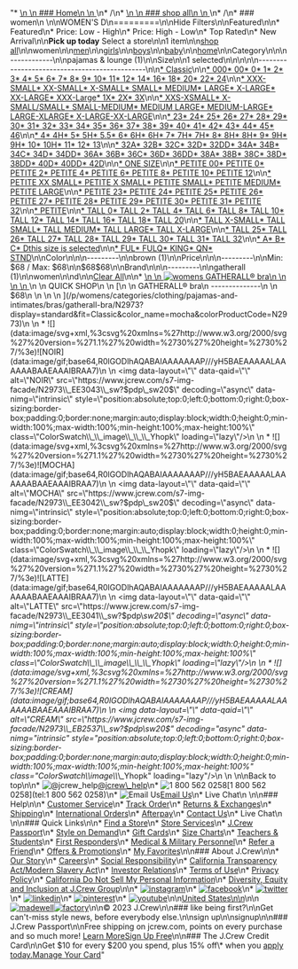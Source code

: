"*   [\n    \n    ### Home\n    \n    ](/)\n*   /\n*   [\n    \n    ### shop all\n    \n    ](/all)\n*   /\n*   ### women\n    \n\nWOMEN'S D\n=========\n\nHide Filters\n\nFeatured\n\n*   Featured\n*   Price: Low - High\n*   Price: High - Low\n*   Top Rated\n*   New Arrival\n\n**Pick up today** Select a store\n\n1 item\n\n[shop all](/all/?crawl=no)\n\nwomen\n\n[men](/all/mens?crawl=no)\n\n[girls](/all/girls?crawl=no)\n\n[boys](/all/boys?crawl=no)\n\n[baby](/all/baby?crawl=no)\n\n[home](/all/home?crawl=no)\n\nCategory\n\n\n------------\n\n[](/all/womens?sub-categories=womens-shopall-pajamasAndLounge&crawl=no&size=D)pajamas & lounge (1)\n\nSize\n\n1 selected[](/all/womens?crawl=no)\n\n\n\n\n----------------------------------------------\n\n[*   Classic](/all/womens?crawl=no&fit=Classic&size=D)\n\n[*   000](/all/womens?crawl=no&size=000,D)[*   00](/all/womens?crawl=no&size=00,D)[*   0](/all/womens?crawl=no&size=0,D)[*   1](/all/womens?crawl=no&size=1,D)[*   2](/all/womens?crawl=no&size=2,D)[*   3](/all/womens?crawl=no&size=3,D)[*   4](/all/womens?crawl=no&size=4,D)[*   5](/all/womens?crawl=no&size=5,D)[*   6](/all/womens?crawl=no&size=6,D)[*   7](/all/womens?crawl=no&size=7,D)[*   8](/all/womens?crawl=no&size=8,D)[*   9](/all/womens?crawl=no&size=9,D)[*   10](/all/womens?crawl=no&size=10,D)[*   11](/all/womens?crawl=no&size=11,D)[*   12](/all/womens?crawl=no&size=12,D)[*   14](/all/womens?crawl=no&size=14,D)[*   16](/all/womens?crawl=no&size=16,D)[*   18](/all/womens?crawl=no&size=18,D)[*   20](/all/womens?crawl=no&size=20,D)[*   22](/all/womens?crawl=no&size=22,D)[*   24](/all/womens?crawl=no&size=24,D)\n\n[*   XXX-SMALL](/all/womens?crawl=no&size=D,XXX-SMALL)[*   XX-SMALL](/all/womens?crawl=no&size=D,XX-SMALL)[*   X-SMALL](/all/womens?crawl=no&size=D,X-SMALL)[*   SMALL](/all/womens?crawl=no&size=D,SMALL)[*   MEDIUM](/all/womens?crawl=no&size=D,MEDIUM)[*   LARGE](/all/womens?crawl=no&size=D,LARGE)[*   X-LARGE](/all/womens?crawl=no&size=D,X-LARGE)[*   XX-LARGE](/all/womens?crawl=no&size=D,XX-LARGE)[*   XXX-Large](/all/womens?crawl=no&size=D,XXXL)[*   1X](/all/womens?crawl=no&size=1X,D)[*   2X](/all/womens?crawl=no&size=2X,D)[*   3X](/all/womens?crawl=no&size=3X,D)\n\n[*   XXS-XSMALL](/all/womens?crawl=no&size=D,XXS-XSMALL)[*   X-SMALL/SMALL](/all/womens?crawl=no&size=D,X-SMALL%2FSMALL)[*   SMALL-MEDIUM](/all/womens?crawl=no&size=D,SMALL-MEDIUM)[*   MEDIUM LARGE](/all/womens?crawl=no&size=D,MEDIUM%20LARGE)[*   MEDIUM-LARGE](/all/womens?crawl=no&size=D,MEDIUM-LARGE)[*   LARGE-XLARGE](/all/womens?crawl=no&size=D,LARGE-XLARGE)[*   X-LARGE-XX-LARGE](/all/womens?crawl=no&size=D,X-LARGE-XX-LARGE)\n\n[*   23](/all/womens?crawl=no&size=23,D)[*   24](/all/womens?crawl=no&size=24G,D)[*   25](/all/womens?crawl=no&size=25,D)[*   26](/all/womens?crawl=no&size=26,D)[*   27](/all/womens?crawl=no&size=27,D)[*   28](/all/womens?crawl=no&size=28,D)[*   29](/all/womens?crawl=no&size=29,D)[*   30](/all/womens?crawl=no&size=30,D)[*   31](/all/womens?crawl=no&size=31,D)[*   32](/all/womens?crawl=no&size=32,D)[*   33](/all/womens?crawl=no&size=33,D)[*   34](/all/womens?crawl=no&size=34,D)[*   35](/all/womens?crawl=no&size=35,D)[*   36](/all/womens?crawl=no&size=36,D)[*   37](/all/womens?crawl=no&size=37,D)[*   38](/all/womens?crawl=no&size=38,D)[*   39](/all/womens?crawl=no&size=39,D)[*   40](/all/womens?crawl=no&size=40,D)[*   41](/all/womens?crawl=no&size=41,D)[*   42](/all/womens?crawl=no&size=42,D)[*   43](/all/womens?crawl=no&size=43,D)[*   44](/all/womens?crawl=no&size=44,D)[*   45](/all/womens?crawl=no&size=45,D)[*   46](/all/womens?crawl=no&size=46,D)\n\n[*   4](/all/womens?crawl=no&size=4%20MEDIUM,D)[*   4H](/all/womens?crawl=no&size=4H%20MEDIUM,D)[*   5](/all/womens?crawl=no&size=5%20MEDIUM,D)[*   5H](/all/womens?crawl=no&size=5H%20MEDIUM,D)[*   5.5](/all/womens?crawl=no&size=5.5,D)[*   6](/all/womens?crawl=no&size=6%20MEDIUM,D)[*   6H](/all/womens?crawl=no&size=6H,D)[*   6H](/all/womens?crawl=no&size=6H%20MEDIUM,D)[*   7](/all/womens?crawl=no&size=7%20MEDIUM,D)[*   7H](/all/womens?crawl=no&size=7H%20MEDIUM,D)[*   7H](/all/womens?crawl=no&size=7H,D)[*   8](/all/womens?crawl=no&size=8%20MEDIUM,D)[*   8H](/all/womens?crawl=no&size=8H%20MEDIUM,D)[*   8H](/all/womens?crawl=no&size=8H,D)[*   9](/all/womens?crawl=no&size=9%20MEDIUM,D)[*   9H](/all/womens?crawl=no&size=9H%20MEDIUM,D)[*   9H](/all/womens?crawl=no&size=9H,D)[*   10](/all/womens?crawl=no&size=10%20MEDIUM,D)[*   10H](/all/womens?crawl=no&size=10H%20MEDIUM,D)[*   11](/all/womens?crawl=no&size=11%20MEDIUM,D)[*   12](/all/womens?crawl=no&size=12%20MEDIUM,D)[*   13](/all/womens?crawl=no&size=13,D)\n\n[*   32A](/all/womens?crawl=no&size=32A,D)[*   32B](/all/womens?crawl=no&size=32B,D)[*   32C](/all/womens?crawl=no&size=32C,D)[*   32D](/all/womens?crawl=no&size=32D,D)[*   32DD](/all/womens?crawl=no&size=32DD,D)[*   34A](/all/womens?crawl=no&size=34A,D)[*   34B](/all/womens?crawl=no&size=34B,D)[*   34C](/all/womens?crawl=no&size=34C,D)[*   34D](/all/womens?crawl=no&size=34D,D)[*   34DD](/all/womens?crawl=no&size=34DD,D)[*   36A](/all/womens?crawl=no&size=36A,D)[*   36B](/all/womens?crawl=no&size=36B,D)[*   36C](/all/womens?crawl=no&size=36C,D)[*   36D](/all/womens?crawl=no&size=36D,D)[*   36DD](/all/womens?crawl=no&size=36DD,D)[*   38A](/all/womens?crawl=no&size=38A,D)[*   38B](/all/womens?crawl=no&size=38B,D)[*   38C](/all/womens?crawl=no&size=38C,D)[*   38D](/all/womens?crawl=no&size=38D,D)[*   38DD](/all/womens?crawl=no&size=38DD,D)[*   40D](/all/womens?crawl=no&size=40D,D)[*   40DD](/all/womens?crawl=no&size=40DD,D)[*   42D](/all/womens?crawl=no&size=42D,D)\n\n[*   ONE SIZE](/all/womens?crawl=no&size=D,ONE%20SIZE)\n\n[*   PETITE 00](/all/womens?crawl=no&size=D,PETITE%2000)[*   PETITE 0](/all/womens?crawl=no&size=D,PETITE%200)[*   PETITE 2](/all/womens?crawl=no&size=D,PETITE%202)[*   PETITE 4](/all/womens?crawl=no&size=D,PETITE%204)[*   PETITE 6](/all/womens?crawl=no&size=D,PETITE%206)[*   PETITE 8](/all/womens?crawl=no&size=D,PETITE%208)[*   PETITE 10](/all/womens?crawl=no&size=D,PETITE%2010)[*   PETITE 12](/all/womens?crawl=no&size=D,PETITE%2012)\n\n[*   PETITE XX SMALL](/all/womens?crawl=no&size=D,PETITE%20XX%20SMALL)[*   PETITE X SMALL](/all/womens?crawl=no&size=D,PETITE%20X%20SMALL)[*   PETITE SMALL](/all/womens?crawl=no&size=D,PETITE%20SMALL)[*   PETITE MEDIUM](/all/womens?crawl=no&size=D,PETITE%20MEDIUM)[*   PETITE LARGE](/all/womens?crawl=no&size=D,PETITE%20LARGE)\n\n[*   PETITE 23](/all/womens?crawl=no&size=D,PETITE%2023)[*   PETITE 24](/all/womens?crawl=no&size=D,PETITE%2024)[*   PETITE 25](/all/womens?crawl=no&size=D,PETITE%2025)[*   PETITE 26](/all/womens?crawl=no&size=D,PETITE%2026)[*   PETITE 27](/all/womens?crawl=no&size=D,PETITE%2027)[*   PETITE 28](/all/womens?crawl=no&size=D,PETITE%2028)[*   PETITE 29](/all/womens?crawl=no&size=D,PETITE%2029)[*   PETITE 30](/all/womens?crawl=no&size=D,PETITE%2030)[*   PETITE 31](/all/womens?crawl=no&size=D,PETITE%2031)[*   PETITE 32](/all/womens?crawl=no&size=D,PETITE%2032)\n\n[*   PETITE](/all/womens?crawl=no&size=D,PETITE)\n\n[*   TALL 0](/all/womens?crawl=no&size=D,TALL%20SIZE%200)[*   TALL 2](/all/womens?crawl=no&size=D,TALL%202)[*   TALL 4](/all/womens?crawl=no&size=D,TALL%204)[*   TALL 6](/all/womens?crawl=no&size=D,TALL%206)[*   TALL 8](/all/womens?crawl=no&size=D,TALL%208)[*   TALL 10](/all/womens?crawl=no&size=D,TALL%2010)[*   TALL 12](/all/womens?crawl=no&size=D,TALL%2012)[*   TALL 14](/all/womens?crawl=no&size=D,TALL%2014)[*   TALL 16](/all/womens?crawl=no&size=D,TALL%2016)[*   TALL 18](/all/womens?crawl=no&size=D,TALL%2018)[*   TALL 20](/all/womens?crawl=no&size=D,TALL%2020)\n\n[*   TALL X-SMALL](/all/womens?crawl=no&size=D,TALL%20X-SMALL)[*   TALL SMALL](/all/womens?crawl=no&size=D,TALL%20SMALL)[*   TALL MEDIUM](/all/womens?crawl=no&size=D,TALL%20MEDIUM)[*   TALL LARGE](/all/womens?crawl=no&size=D,TALL%20LARGE)[*   TALL X-LARGE](/all/womens?crawl=no&size=D,TALL%20X-LARGE)\n\n[*   TALL 25](/all/womens?crawl=no&size=D,TALL%2025)[*   TALL 26](/all/womens?crawl=no&size=D,TALL%2026)[*   TALL 27](/all/womens?crawl=no&size=D,TALL%2027)[*   TALL 28](/all/womens?crawl=no&size=D,TALL%2028)[*   TALL 29](/all/womens?crawl=no&size=D,TALL%2029)[*   TALL 30](/all/womens?crawl=no&size=D,TALL%2030)[*   TALL 31](/all/womens?crawl=no&size=D,TALL%2031)[*   TALL 32](/all/womens?crawl=no&size=D,TALL%2032)\n\n[*   A](/all/womens?crawl=no&size=A,D)[*   B](/all/womens?crawl=no&size=B,D)[*   C](/all/womens?crawl=no&size=C,D)[*   Dthis size is selected](/all/womens?crawl=no)\n\n[*   FUL](/all/womens?crawl=no&size=D,FUL)[*   FULQ](/all/womens?crawl=no&size=D,FULQ)[*   KING](/all/womens?crawl=no&size=D,KING)[*   QN](/all/womens?crawl=no&size=D,QN)[*   STND](/all/womens?crawl=no&size=D,STND)\n\nColor\n\n\n---------\n\n[](/all/womens?crawl=no&l_color=root-brown&size=D)brown (1)\n\nPrice\n\n\n---------\n\nMin: $68 / Max: $68\n\n$68$68\n\nBrand\n\n\n---------\n\n[](/all/womens?brand=GATHERALL&crawl=no&size=D)gatherall (1)\n\nwomen[](/all/?crawl=no)\n\nd[](/all/womens?crawl=no)\n\n[Clear All](/all/?crawl=no)\n\n*   [\n    \n    ![womens GATHERALL® bra](https://www.jcrew.com/s7-img-facade/N2973_EE3042?hei=640&crop=0,0,512,0)\n    \n    \n    \n    ](/p/womens/categories/clothing/pajamas-and-intimates/bras/gatherall-bra/N2973?display=standard&fit=Classic&color_name=mocha&colorProductCode=N2973)\n    \n    QUICK SHOP\n    \n    [\n    \n    GATHERALL® bra\n    --------------\n    \n    $68\n    \n    \n    \n    ](/p/womens/categories/clothing/pajamas-and-intimates/bras/gatherall-bra/N2973?display=standard&fit=Classic&color_name=mocha&colorProductCode=N2973)\n    \n    *   ![](data:image/svg+xml,%3csvg%20xmlns=%27http://www.w3.org/2000/svg%27%20version=%271.1%27%20width=%2730%27%20height=%2730%27/%3e)![NOIR](data:image/gif;base64,R0lGODlhAQABAIAAAAAAAP///yH5BAEAAAAALAAAAAABAAEAAAIBRAA7)\n        \n        <img data-layout=\"\" data-qaid=\"\" alt=\"NOIR\" src=\"https://www.jcrew.com/s7-img-facade/N2973\\_EE3043\\_sw?$pdp\\_sw20$\" decoding=\"async\" data-nimg=\"intrinsic\" style=\"position:absolute;top:0;left:0;bottom:0;right:0;box-sizing:border-box;padding:0;border:none;margin:auto;display:block;width:0;height:0;min-width:100%;max-width:100%;min-height:100%;max-height:100%\" class=\"ColorSwatch\\_\\_image\\_\\_\\_Yhopk\" loading=\"lazy\"/>\n        \n    *   ![](data:image/svg+xml,%3csvg%20xmlns=%27http://www.w3.org/2000/svg%27%20version=%271.1%27%20width=%2730%27%20height=%2730%27/%3e)![MOCHA](data:image/gif;base64,R0lGODlhAQABAIAAAAAAAP///yH5BAEAAAAALAAAAAABAAEAAAIBRAA7)\n        \n        <img data-layout=\"\" data-qaid=\"\" alt=\"MOCHA\" src=\"https://www.jcrew.com/s7-img-facade/N2973\\_EE3042\\_sw?$pdp\\_sw20$\" decoding=\"async\" data-nimg=\"intrinsic\" style=\"position:absolute;top:0;left:0;bottom:0;right:0;box-sizing:border-box;padding:0;border:none;margin:auto;display:block;width:0;height:0;min-width:100%;max-width:100%;min-height:100%;max-height:100%\" class=\"ColorSwatch\\_\\_image\\_\\_\\_Yhopk\" loading=\"lazy\"/>\n        \n    *   ![](data:image/svg+xml,%3csvg%20xmlns=%27http://www.w3.org/2000/svg%27%20version=%271.1%27%20width=%2730%27%20height=%2730%27/%3e)![LATTE](data:image/gif;base64,R0lGODlhAQABAIAAAAAAAP///yH5BAEAAAAALAAAAAABAAEAAAIBRAA7)\n        \n        <img data-layout=\"\" data-qaid=\"\" alt=\"LATTE\" src=\"https://www.jcrew.com/s7-img-facade/N2973\\_EE3041\\_sw?$pdp\\_sw20$\" decoding=\"async\" data-nimg=\"intrinsic\" style=\"position:absolute;top:0;left:0;bottom:0;right:0;box-sizing:border-box;padding:0;border:none;margin:auto;display:block;width:0;height:0;min-width:100%;max-width:100%;min-height:100%;max-height:100%\" class=\"ColorSwatch\\_\\_image\\_\\_\\_Yhopk\" loading=\"lazy\"/>\n        \n    *   ![](data:image/svg+xml,%3csvg%20xmlns=%27http://www.w3.org/2000/svg%27%20version=%271.1%27%20width=%2730%27%20height=%2730%27/%3e)![CREAM](data:image/gif;base64,R0lGODlhAQABAIAAAAAAAP///yH5BAEAAAAALAAAAAABAAEAAAIBRAA7)\n        \n        <img data-layout=\"\" data-qaid=\"\" alt=\"CREAM\" src=\"https://www.jcrew.com/s7-img-facade/N2973\\_EB2537\\_sw?$pdp\\_sw20$\" decoding=\"async\" data-nimg=\"intrinsic\" style=\"position:absolute;top:0;left:0;bottom:0;right:0;box-sizing:border-box;padding:0;border:none;margin:auto;display:block;width:0;height:0;min-width:100%;max-width:100%;min-height:100%;max-height:100%\" class=\"ColorSwatch\\_\\_image\\_\\_\\_Yhopk\" loading=\"lazy\"/>\n        \n    \n\nBack to top\n\n*   ![@jcrew_help](/next-static/images/sidecar-modules/footer/twitter-2.svg)[@jcrew\\_help](https://twitter.com/jcrew_help)\n*   ![1 800 562 0258](/next-static/images/sidecar-modules/footer/phone-2.svg)[1 800 562 0258](tel:1 800 562 0258)\n*   ![Email Us](/next-static/images/sidecar-modules/footer/email.svg)[Email Us](mailto:help@jcrew.com)\n*   Live Chat\n    \n\n### Help\n\n*   [Customer Service](/help/customer-service)\n*   [Track Order](/help/order-status)\n*   [Returns & Exchanges](/help/returns-exchanges)\n*   [Shipping](/help/shipping-handling)\n*   [International Orders](/help/international-orders)\n*   [Afterpay](/afterpay-faq)\n*   [Contact Us](/help/contact-us)\n*   Live Chat\n    \n\n### Quick Links\n\n*   [Find a Store](https://stores.jcrew.com/search)\n*   [Store Services](/s/store-services)\n*   [J.Crew Passport](/s/rewards)\n*   [Style on Demand](/s/style-on-demand)\n*   [Gift Cards](/help/gift-card)\n*   [Size Charts](/r/size-charts)\n*   [Teachers & Students](/s/teacher-student-discount)\n*   [First Responders](/s/military-medical-first-responder-discount)\n*   [Medical & Military Personnel](/s/military-medical-first-responder-discount)\n*   [Refer a Friend](/share)\n*   [Offers & Promotions](/best-deals)\n*   [My Favorites](/favorites)\n\n### About J.Crew\n\n*   [Our Story](/s/aboutus)\n*   [Careers](https://jobs.jcrew.com)\n*   [Social Responsibility](/s/corporate-responsibility)\n*   [California Transparency Act/Modern Slavery Act](/s/CSR-california-transparency-act)\n*   [Investor Relations](https://investors.jcrew.com)\n*   [Terms of Use](/help/terms-of-use)\n*   [Privacy Policy](/help/privacy-policy)\n*   [California Do Not Sell My Personal Information](https://jcrew.clarip.com/dsr/create?brand=jcrew&type=3)\n*   [Diversity, Equity and Inclusion at J.Crew Group](/s/diversity-equity-inclusion)\n\n*   [![instagram](/next-static/images/sidecar-modules/footer/instagram-2.svg)](http://instagram.com/jcrew)\n*   [![facebook](/next-static/images/sidecar-modules/footer/facebook-2.svg)](https://www.facebook.com/jcrew)\n*   [![twitter](/next-static/images/sidecar-modules/footer/twitter-2.svg)](https://twitter.com/jcrew)\n*   [![linkedin](/next-static/images/sidecar-modules/footer/linkedin.svg)](https://www.linkedin.com/company/j-crew)\n*   [![pinterest](/next-static/images/sidecar-modules/footer/pinterest-2.svg)](http://pinterest.com/jcrew/)\n*   [![youtube](/next-static/images/sidecar-modules/footer/youtube-2.svg)](http://www.youtube.com/user/jcrewinsider)\n\n[United States\n\n](/r/context-chooser)\n\n[![madewell](/next-static/images/sidecar-modules/footer/madewell.svg)](https://www.madewell.com)[![factory](/next-static/images/sidecar-modules/navigation/jcrew-factory-logo-black.svg)](https://factory.jcrew.com)\n\n© 2023 J.Crew\n\n### like being first?\n\nGet can't-miss style news, before everybody else.\n\nsign up\n\nsignup\n\n### J.Crew Passport\n\nFree shipping on jcrew.com, points on every purchase and so much more! [Learn More](/s/rewards)[Sign Up Free](/?register=true)\n\n### The J.Crew Credit Card\n\nGet $10 for every $200 you spend, plus 15% off\\* when you [apply today.](/s/credit-card)[Manage Your Card](https://d.comenity.net/jcrew/)"